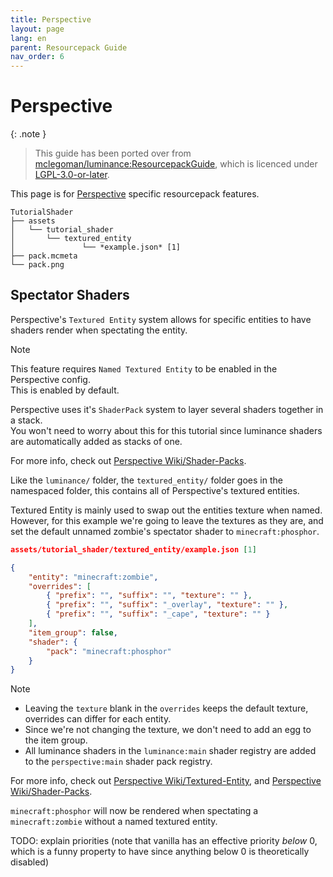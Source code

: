 ```yaml
---
title: Perspective
layout: page
lang: en
parent: Resourcepack Guide
nav_order: 6
---
```

# Perspective

{: .note }
> This guide has been ported over from [mclegoman/luminance:ResourcepackGuide](https://github.com/mclegoman/luminance/blob/master/ResourcepackGuide), which is licenced under [LGPL-3.0-or-later](https://github.com/mclegoman/luminance/blob/master/licence).


This page is for [Perspective](https://modrinth.com/mod/mclegoman-perspective) specific resourcepack features.

```
TutorialShader
├── assets
│   └── tutorial_shader
│       └── textured_entity
│               └── *example.json* [1]
├── pack.mcmeta
└── pack.png
```

## Spectator Shaders
Perspective's `Textured Entity` system allows for specific entities to have shaders render when spectating the entity.  

> [!NOTE]  
> This feature requires `Named Textured Entity` to be enabled in the Perspective config.  
> This is enabled by default.  
>  
> Perspective uses it's `ShaderPack` system to layer several shaders together in a stack.  
> You won't need to worry about this for this tutorial since luminance shaders are automatically added as stacks of one.  
>  
> For more info, check out [Perspective Wiki/Shader-Packs](https://github.com/mclegoman/perspective/wiki/Shader-Packs).  

Like the `luminance/` folder, the `textured_entity/` folder goes in the namespaced folder, this contains all of Perspective's textured entities.  

Textured Entity is mainly used to swap out the entities texture when named.  
However, for this example we're going to leave the textures as they are, and set the default unnamed zombie's spectator shader to `minecraft:phosphor`.  

```json
assets/tutorial_shader/textured_entity/example.json [1]

{
	"entity": "minecraft:zombie",
	"overrides": [
		{ "prefix": "", "suffix": "", "texture": "" },
		{ "prefix": "", "suffix": "_overlay", "texture": "" },
		{ "prefix": "", "suffix": "_cape", "texture": "" }
	],
	"item_group": false,
	"shader": {
		"pack": "minecraft:phosphor"
	}
}
```
> [!NOTE]  
> - Leaving the `texture` blank in the `overrides` keeps the default texture, overrides can differ for each entity.  
> - Since we're not changing the texture, we don't need to add an egg to the item group.  
> - All luminance shaders in the `luminance:main` shader registry are added to the `perspective:main` shader pack registry.  
>  
> For more info, check out [Perspective Wiki/Textured-Entity](https://github.com/mclegoman/perspective/wiki/Textured-Entity), and [Perspective Wiki/Shader-Packs](https://github.com/mclegoman/perspective/wiki/Shader-Packs).  

`minecraft:phosphor` will now be rendered when spectating a `minecraft:zombie` without a named textured entity.

TODO: explain priorities (note that vanilla has an effective priority *below* 0, which is a funny property to have since anything below 0 is theoretically disabled)